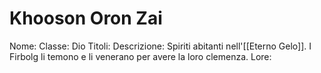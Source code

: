 # Khooson Oron Zai
Nome: 
Classe: Dio
Titoli: 
Descrizione: Spiriti abitanti nell'[[Eterno Gelo]]. I Firbolg li temono e li venerano per avere la loro clemenza.
Lore: